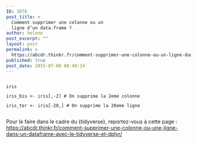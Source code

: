 ```yaml
---
ID: 3076
post_title: >
  Comment supprimer une colonne ou un
  ligne d’un data.frame ?
author: helene
post_excerpt: ""
layout: post
permalink: >
  https://abcdr.thinkr.fr/comment-supprimer-une-colonne-ou-un-ligne-dun-data-frame-2/
published: true
post_date: 2015-07-08 08:40:14
---
```

<p> <pre><code><br />iris</p><p>iris_bis &lt;- iris[,-2] # On supprime la 2eme colonne</p><p>iris_ter &lt;- iris[-20,] # On supprime la 20eme ligne</p><p></code></pre> </p>

Pour le faire dans le cadre du {tidyverse}, reportez-vous à cette page : https://abcdr.thinkr.fr/comment-supprimer-une-colonne-ou-une-ligne-dans-un-dataframe-avec-le-tidyverse-et-dplyr/
